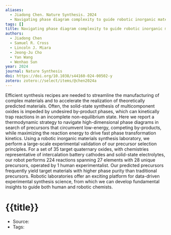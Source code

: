 ```yaml
---
aliases:
  - Jiadong Chen. Nature Synthesis. 2024
  - Navigating phase diagram complexity to guide robotic inorganic materials synthesis
tags: []
title: Navigating phase diagram complexity to guide robotic inorganic materials synthesis
authors:
  - Jiadong Chen
  - Samuel R. Cross
  - Lincoln J. Miara
  - Jeong-Ju Cho
  - Yan Wang
  - Wenhao Sun
year: 2024
journal: Nature Synthesis
doi: https://doi.org/10.1038/s44160-024-00502-y
zotero: zotero://select/items/@chen2024a
---
```

<!-- START_ABSTRACT -->
Efficient synthesis recipes are needed to streamline the manufacturing of complex materials and to accelerate the realization of theoretically predicted materials. Often, the solid-state synthesis of multicomponent oxides is impeded by undesired by-product phases, which can kinetically trap reactions in an incomplete non-equilibrium state. Here we report a thermodynamic strategy to navigate high-dimensional phase diagrams in search of precursors that circumvent low-energy, competing by-products, while maximizing the reaction energy to drive fast phase transformation kinetics. Using a robotic inorganic materials synthesis laboratory, we perform a large-scale experimental validation of our precursor selection principles. For a set of 35 target quaternary oxides, with chemistries representative of intercalation battery cathodes and solid-state electrolytes, our robot performs 224 reactions spanning 27 elements with 28 unique precursors, operated by 1 human experimentalist. Our predicted precursors frequently yield target materials with higher phase purity than traditional precursors. Robotic laboratories offer an exciting platform for data-driven experimental synthesis science, from which we can develop fundamental insights to guide both human and robotic chemists.
<!-- END_ABSTRACT -->

<!-- START_TEMPLATE -->
# {{title}}

- Source:
- Tags: 
<!-- END_TEMPLATE -->